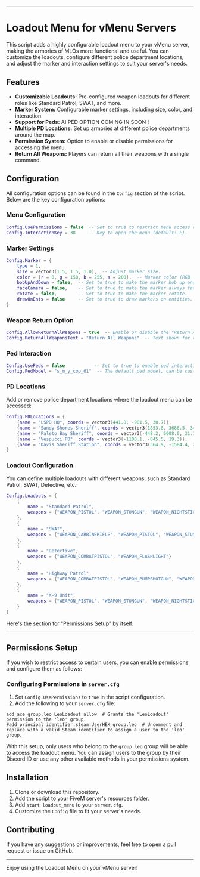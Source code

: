 
---

# Loadout Menu for vMenu Servers

This script adds a highly configurable loadout menu to your vMenu server, making the armories of MLOs more functional and useful. You can customize the loadouts, configure different police department locations, and adjust the marker and interaction settings to suit your server's needs.

## Features

- **Customizable Loadouts:** Pre-configured weapon loadouts for different roles like Standard Patrol, SWAT, and more.
- **Marker System:** Configurable marker settings, including size, color, and interaction.
- **Support for Peds:** AI PED OPTION COMING IN SOON !
- **Multiple PD Locations:** Set up armories at different police departments around the map.
- **Permission System:** Option to enable or disable permissions for accessing the menu.
- **Return All Weapons:** Players can return all their weapons with a single command.

## Configuration

All configuration options can be found in the `Config` section of the script. Below are the key configuration options:

### Menu Configuration
```lua
Config.UsePermissions = false  -- Set to true to restrict menu access via permissions.
Config.InteractionKey = 38     -- Key to open the menu (default: E).
```

### Marker Settings
```lua
Config.Marker = {
    type = 1,
    size = vector3(1.5, 1.5, 1.0),  -- Adjust marker size.
    color = {r = 0, g = 150, b = 255, a = 200},  -- Marker color (RGB + Alpha).
    bobUpAndDown = false,  -- Set to true to make the marker bob up and down.
    faceCamera = false,    -- Set to true to make the marker always face the camera.
    rotate = false,        -- Set to true to make the marker rotate.
    drawOnEnts = false     -- Set to true to draw markers on entities.
}
```

### Weapon Return Option
```lua
Config.AllowReturnAllWeapons = true  -- Enable or disable the "Return All Weapons" option.
Config.ReturnAllWeaponsText = "Return All Weapons"  -- Text shown for returning all weapons.
```

### Ped Interaction
```lua
Config.UsePeds = false           -- Set to true to enable ped interaction for the menu.
Config.PedModel = "s_m_y_cop_01"  -- The default ped model, can be customized.
```

### PD Locations
Add or remove police department locations where the loadout menu can be accessed:
```lua
Config.PDLocations = {
    {name = "LSPD HQ", coords = vector3(441.8, -981.5, 30.7)},
    {name = "Sandy Shores Sheriff", coords = vector3(1853.8, 3686.5, 34.2)},
    {name = "Paleto Bay Sheriff", coords = vector3(-448.2, 6008.6, 31.7)},
    {name = "Vespucci PD", coords = vector3(-1108.1, -845.5, 19.3)},
    {name = "Davis Sheriff Station", coords = vector3(364.9, -1584.4, 29.3)}
}
```

### Loadout Configuration
You can define multiple loadouts with different weapons, such as Standard Patrol, SWAT, Detective, etc.:
```lua
Config.Loadouts = {
    {
        name = "Standard Patrol",
        weapons = {"WEAPON_PISTOL", "WEAPON_STUNGUN", "WEAPON_NIGHTSTICK", "WEAPON_FLASHLIGHT"}
    },
    {
        name = "SWAT",
        weapons = {"WEAPON_CARBINERIFLE", "WEAPON_PISTOL", "WEAPON_STUNGUN", "WEAPON_FLASHLIGHT", "WEAPON_SMOKEGRENADE"}
    },
    {
        name = "Detective",
        weapons = {"WEAPON_COMBATPISTOL", "WEAPON_FLASHLIGHT"}
    },
    {
        name = "Highway Patrol",
        weapons = {"WEAPON_COMBATPISTOL", "WEAPON_PUMPSHOTGUN", "WEAPON_STUNGUN", "WEAPON_NIGHTSTICK", "WEAPON_FLASHLIGHT"}
    },
    {
        name = "K-9 Unit",
        weapons = {"WEAPON_PISTOL", "WEAPON_STUNGUN", "WEAPON_NIGHTSTICK", "WEAPON_FLASHLIGHT"}
    }
}
```
Here's the section for "Permissions Setup" by itself:

---

## Permissions Setup

If you wish to restrict access to certain users, you can enable permissions and configure them as follows:

### Configuring Permissions in `server.cfg`

1. Set `Config.UsePermissions` to `true` in the script configuration.
2. Add the following to your `server.cfg` file:

```plaintext
add_ace group.leo LeoLoadout allow  # Grants the 'LeoLoadout' permission to the 'leo' group.
#add_principal identifier.steam:UserHEX group.leo  # Uncomment and replace with a valid Steam identifier to assign a user to the 'leo' group.
```

With this setup, only users who belong to the `group.leo` group will be able to access the loadout menu. You can assign users to the group by their Discord ID or use any other available methods in your permissions system.
## Installation

1. Clone or download this repository.
2. Add the script to your FiveM server's resources folder.
3. Add `start loadout_menu` to your `server.cfg`.
4. Customize the `Config` file to fit your server's needs.

## Contributing

If you have any suggestions or improvements, feel free to open a pull request or issue on GitHub.

---

Enjoy using the Loadout Menu on your vMenu server!

